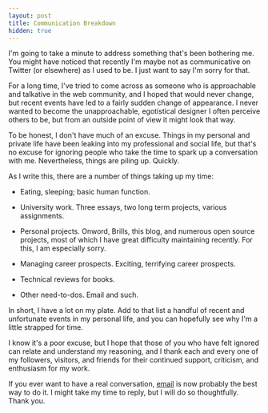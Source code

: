 ```yaml
---
layout: post
title: Communication Breakdown
hidden: true
---
```


I'm going to take a minute to address something that's been bothering me. You might have noticed that recently I'm maybe not as communicative on Twitter (or elsewhere) as I used to be. I just want to say I'm sorry for that.

For a long time, I've tried to come across as someone who is approachable and talkative in the web community, and I hoped that would never change, but recent events have led to a fairly sudden change of appearance. I never wanted to become the unapproachable, egotistical designer I often perceive others to be, but from an outside point of view it might look that way.

To be honest, I don't have much of an excuse. Things in my personal and private life have been leaking into my professional and social life, but that's no excuse for ignoring people who take the time to spark up a conversation with me. Nevertheless, things are piling up. Quickly.

As I write this, there are a number of things taking up my time:





  * Eating, sleeping; basic human function.


  * University work. Three essays, two long term projects, various assignments.


  * Personal projects. Onword, Brills, this blog, and numerous open source projects, most of which I have great difficulty maintaining recently. For this, I am especially sorry.


  * Managing career prospects. Exciting, terrifying career prospects.


  * Technical reviews for books.


  * Other need-to-dos. Email and such.



In short, I have a lot on my plate. Add to that list a handful of recent and unfortunate events in my personal life, and you can hopefully see why I'm a little strapped for time.

I know it's a poor excuse, but I hope that those of you who have felt ignored can relate and understand my reasoning, and I thank each and every one of my followers, visitors, and friends for their continued support, criticism, and enthusiasm for my work.

If you ever want to have a real conversation, [email](mailto:dan.eden@me.com) is now probably the best way to do it. I might take my time to reply, but I will do so thoughtfully. Thank you.
